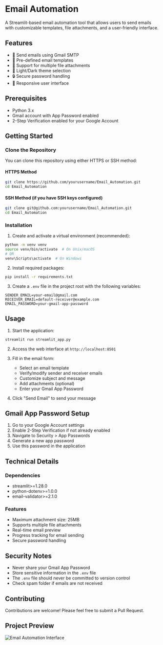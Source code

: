 # Email Automation

A Streamlit-based email automation tool that allows users to send emails with customizable templates, file attachments, and a user-friendly interface.

## Features

- 📧 Send emails using Gmail SMTP
- 📝 Pre-defined email templates
- 📎 Support for multiple file attachments
- 🎨 Light/Dark theme selection
- 🔒 Secure password handling
- 📱 Responsive user interface

## Prerequisites

- Python 3.x
- Gmail account with App Password enabled
- 2-Step Verification enabled for your Google Account

## Getting Started

### Clone the Repository

You can clone this repository using either HTTPS or SSH method:

#### HTTPS Method
```bash
git clone https://github.com/yourusername/Email_Automation.git
cd Email_Automation
```

#### SSH Method (if you have SSH keys configured)
```bash
git clone git@github.com:yourusername/Email_Automation.git
cd Email_Automation
```

### Installation

1. Create and activate a virtual environment (recommended):
```bash
python -m venv venv
source venv/bin/activate  # On Unix/macOS
# OR
venv\Scripts\activate  # On Windows
```

2. Install required packages:
```bash
pip install -r requirements.txt
```

3. Create a `.env` file in the project root with the following variables:
```
SENDER_EMAIL=your-email@gmail.com
RECEIVER_EMAIL=default-receiver@example.com
EMAIL_PASSWORD=your-gmail-app-password
```

## Usage

1. Start the application:
```bash
streamlit run streamlit_app.py
```

2. Access the web interface at `http://localhost:8501`

3. Fill in the email form:
   - Select an email template
   - Verify/modify sender and receiver emails
   - Customize subject and message
   - Add attachments (optional)
   - Enter your Gmail App Password

4. Click "Send Email" to send your message

## Gmail App Password Setup

1. Go to your Google Account settings
2. Enable 2-Step Verification if not already enabled
3. Navigate to Security > App Passwords
4. Generate a new app password
5. Use this password in the application

## Technical Details

### Dependencies

- streamlit>=1.28.0
- python-dotenv>=1.0.0
- email-validator>=2.1.0

### Features

- Maximum attachment size: 25MB
- Supports multiple file attachments
- Real-time email preview
- Progress tracking for email sending
- Secure password handling

## Security Notes

- Never share your Gmail App Password
- Store sensitive information in the `.env` file
- The `.env` file should never be committed to version control
- Check spam folder if emails are not received

## Contributing

Contributions are welcome! Please feel free to submit a Pull Request.

## Project Preview

![Email Automation Interface](./assets/app_screenshot.svg)

